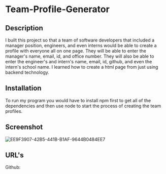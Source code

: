 # Team-Profile-Generator

## Description

I built this project so that a team of software developers that included a manager position, engineers, and even interns would be able to create a profile with everyone all on one page. They will be able to enter the manager's name, email, id, and office number. They will also be able to enter the engineer's and intern's name, email, id, github, and even the intern's school name. I learned how to create a html page from just using backend technology.

## Installation

To run my program you would have to install npm first to get all of the dependencies and then use node to start the process of creating the team profiles.

## Screenshot

![EE9F3907-42B5-441B-B1AF-9644B0484EE7](https://user-images.githubusercontent.com/106449899/192679134-bfd2ad9d-ba0a-4937-bf69-ff2abf8b60a7.jpeg)

## URL's

Github: 
